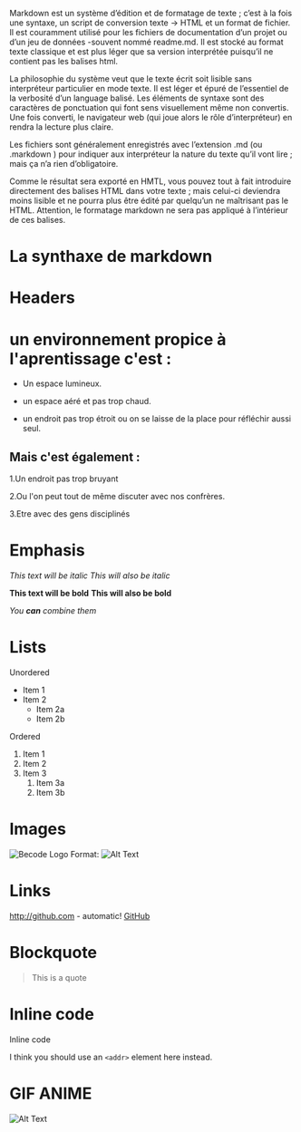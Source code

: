 

Markdown est un système d’édition et de formatage de texte ; c’est à la fois une syntaxe, un script de conversion texte → HTML et un format de fichier. Il est couramment utilisé pour les fichiers de documentation d’un projet ou d’un jeu de données -souvent nommé readme.md. Il est stocké au format texte classique et est plus léger que sa version interprétée puisqu’il ne contient pas les balises html.

La philosophie du système veut que le texte écrit soit lisible sans interpréteur particulier en mode texte. Il est léger et épuré de l’essentiel de la verbosité d’un language balisé. Les éléments de syntaxe sont des caractères de ponctuation qui font sens visuellement même non convertis. Une fois converti, le navigateur web (qui joue alors le rôle d’interpréteur) en rendra la lecture plus claire.

Les fichiers sont généralement enregistrés avec l’extension .md (ou .markdown ) pour indiquer aux interpréteur la nature du texte qu’il vont lire ; mais ça n’a rien d’obligatoire.

Comme le résultat sera exporté en HMTL, vous pouvez tout à fait introduire directement des balises HTML dans votre texte ; mais celui-ci deviendra moins lisible et ne pourra plus être édité par quelqu’un ne maîtrisant pas le HTML. Attention, le formatage markdown ne sera pas appliqué à l’intérieur de ces balises.

#                                La synthaxe de markdown

# Headers

# un environnement propice à l'aprentissage c'est :

+ Un espace lumineux.

+ un espace aéré et pas trop chaud.

+ un endroit pas trop étroit ou on se laisse de la place pour réfléchir aussi seul.

## Mais c'est également :

1.Un endroit pas trop bruyant

2.Ou l'on peut tout de même discuter avec nos confrères.

3.Etre avec des gens disciplinés


# Emphasis

*This text will be italic*
_This will also be italic_

**This text will be bold**
__This will also be bold__

_You **can** combine them_

# Lists

Unordered

* Item 1
* Item 2
  * Item 2a
  * Item 2b

Ordered

1. Item 1
1. Item 2
1. Item 3
   1. Item 3a
   1. Item 3b

# Images

![Becode Logo](/images/logo.png)
Format: ![Alt Text](url)

# Links

http://github.com - automatic!
[GitHub](http://github.com)

# Blockquote


> This is a quote

# Inline code

Inline code

I think you should use an
`<addr>` element here instead.


# GIF ANIME

![Alt Text](https://media.giphy.com/media/vFKqnCdLPNOKc/giphy.gif)












